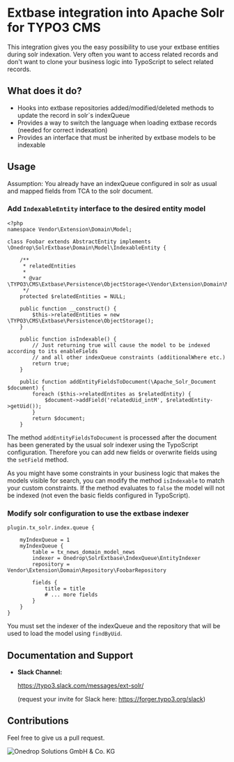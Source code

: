 # Extbase integration into Apache Solr for TYPO3 CMS

This integration gives you the easy possibility to use your extbase entities during solr indexation. 
Very often you want to access related records and don't want to clone your business logic into TypoScript to
select related records.

## What does it do?

- Hooks into extbase repositories added/modified/deleted methods to update the record in solr`s indexQueue
- Provides a way to switch the language when loading extbase records (needed for correct indexation)
- Provides an interface that must be inherited by extbase models to be indexable

## Usage

Assumption: You already have an indexQueue configured in solr as usual and mapped fields from TCA to the solr document.

### Add `IndexableEntity` interface to the desired entity model

    <?php
    namespace Vendor\Extension\Domain\Model;
    
    class Foobar extends AbstractEntity implements \Onedrop\SolrExtbase\Domain\Model\IndexableEntity {
    
        /**
         * relatedEntities
         *
         * @var \TYPO3\CMS\Extbase\Persistence\ObjectStorage<\Vendor\Extension\Domain\Model\RelatedEntity>
         */
        protected $relatedEntities = NULL;
        
        public function __construct() {
            $this->relatedEntities = new \TYPO3\CMS\Extbase\Persistence\ObjectStorage();
        }
        
        public function isIndexable() {
            // Just returning true will cause the model to be indexed according to its enableFields
            // and all other indexQueue constraints (additionalWhere etc.)
            return true;
        }
        
        public function addEntityFieldsToDocument(\Apache_Solr_Document $document) {
            foreach ($this->relatedEntites as $relatedEntity) {
                $document->addField('relatedUid_intM', $relatedEntity->getUid());
            }
            return $document;
        }

The method `addEntityFieldsToDocument` is processed after the document has been generated by the usual
solr indexer using the TypoScript configuration. Therefore you can add new fields or overwrite fields using the `setField`
method.

As you might have some constraints in your business logic that makes the models visible for search, you can modify the 
method `isIndexable` to match your custom constraints. If the method evaluates to `false` the model will not be indexed 
(not even the basic fields configured in TypoScript).

### Modify solr configuration to use the extbase indexer

    plugin.tx_solr.index.queue {
    
        myIndexQueue = 1
        myIndexQueue {
            table = tx_news_domain_model_news
            indexer = Onedrop\SolrExtbase\IndexQueue\EntityIndexer
            repository = Vendor\Extension\Domain\Repository\FoobarRepository
            
            fields {
                title = title
                # ... more fields
            }
        }
    }
    
You must set the indexer of the indexQueue and the repository that will be used to load the model using `findByUid`.

## Documentation and Support

-   **Slack Channel:**

    https://typo3.slack.com/messages/ext-solr/
    
    (request your invite for Slack here: https://forger.typo3.org/slack)

## Contributions

Feel free to give us a pull request.

![Onedrop Solutions GmbH & Co. KG](https://1drop.de/ods-logo-small.png)
